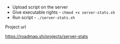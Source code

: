 - Upload script on the server
- Give executable rights - `chmod +x server-stats.sh`
- Run script - `./server-stats.sh`

Project url

https://roadmap.sh/projects/server-stats